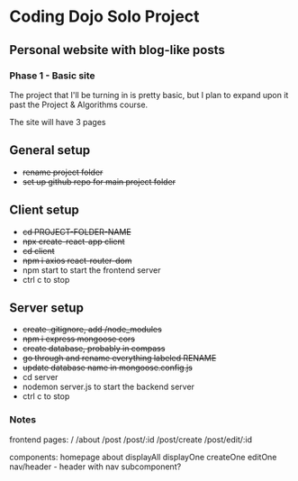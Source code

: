 # Coding Dojo Solo Project
## Personal website with blog-like posts
### Phase 1 - Basic site
The project that I'll be turning in is pretty basic, but I plan to expand upon it past the Project & Algorithms course. 

The site will have 3 pages




## General setup
- ~~rename project folder~~
- ~~set up github repo for main project folder~~

## Client setup
- ~~cd PROJECT-FOLDER-NAME~~
- ~~npx create-react-app client~~
- ~~cd client~~
- ~~npm i axios react-router-dom~~
- npm start to start the frontend server
- ctrl c to stop

## Server setup
- ~~create .gitignore, add /node_modules~~
- ~~npm i express mongoose cors~~
- ~~create database, probably in compass~~
- ~~go through and rename everything labeled RENAME~~
- ~~update database name in mongoose.config.js~~
- cd server
- nodemon server.js to start the backend server
- ctrl c to stop


### Notes
frontend pages:
/
/about
/post
/post/:id
/post/create
/post/edit/:id

components:
homepage
about
displayAll
displayOne
createOne
editOne
nav/header - header with nav subcomponent?